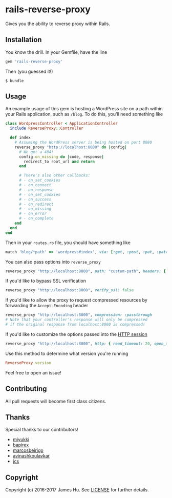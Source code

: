 # rails-reverse-proxy

Gives you the ability to reverse proxy within Rails.

## Installation

You know the drill. In your Gemfile, have the line

```ruby
gem 'rails-reverse-proxy'
```

Then (you guessed it!)

```
$ bundle
```

## Usage

An example usage of this gem is hosting a WordPress site on a path within your Rails application, such as `/blog`. To do this, you'll need something like

```ruby
class WordpressController < ApplicationController
  include ReverseProxy::Controller

  def index
    # Assuming the WordPress server is being hosted on port 8080
    reverse_proxy "http://localhost:8080" do |config|
      # We got a 404!
      config.on_missing do |code, response|
        redirect_to root_url and return
      end

      # There's also other callbacks:
      # - on_set_cookies
      # - on_connect
      # - on_response
      # - on_set_cookies
      # - on_success
      # - on_redirect
      # - on_missing
      # - on_error
      # - on_complete
    end
  end
end
```

Then in your `routes.rb` file, you should have something like

```ruby
match 'blog/*path' => 'wordpress#index', via: [:get, :post, :put, :patch, :delete]
```

You can also pass options into `reverse_proxy`

```ruby
reverse_proxy "http://localhost:8000", path: "custom-path", headers: { 'X-Foo' => "Bar" }
```

If you'd like to bypass SSL verification

```ruby
reverse_proxy "http://localhost:8000", verify_ssl: false
```

If you'd like to allow the proxy to request compressed resources by forwarding the `Accept-Encoding` header

```ruby
reverse_proxy "http://localhost:8000", compression: :passthrough
# Note that your controller's response will only be compressed
# if the original response from localhost:8000 is compressed!
```

If you'd like to customize the options passed into the [HTTP session](https://ruby-doc.org/stdlib-2.4.0/libdoc/net/http/rdoc/Net/HTTP.html#start-method)

```ruby
reverse_proxy "http://localhost:8000", http: { read_timeout: 20, open_timeout: 100 }
```

Use this method to determine what version you're running

```ruby
ReverseProxy.version
```

Feel free to open an issue!

## Contributing

All pull requests will become first class citizens.

## Thanks

Special thanks to our contributors!

- [miyukki](https://github.com/miyukki)
- [bapirex](https://github.com/bapirex)
- [marcosbeirigo](https://github.com/marcosbeirigo)
- [avinashkoulavkar](https://github.com/avinashkoulavkar)
- [jcs](https://github.com/jcs)

## Copyright

Copyright (c) 2016-2017 James Hu. See [LICENSE](LICENSE) for
further details.
